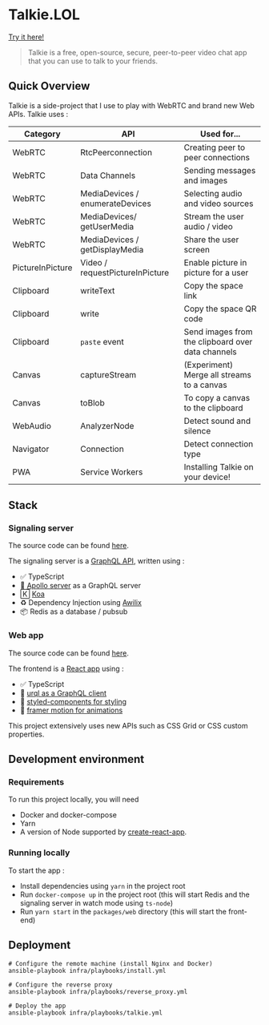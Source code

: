 # Talkie.LOL

[Try it here!](https://www.talkie.lol)

> Talkie is a free, open-source, secure, peer-to-peer video chat app that you can use to talk to your friends.

## Quick Overview

Talkie is a side-project that I use to play with WebRTC and brand new Web APIs. Talkie uses :

| Category         | API                             | Used for...                                       |
| ---------------- | ------------------------------- | ------------------------------------------------- |
| WebRTC           | RtcPeerconnection               | Creating peer to peer connections                 |
| WebRTC           | Data Channels                   | Sending messages and images                       |
| WebRTC           | MediaDevices / enumerateDevices | Selecting audio and video sources                 |
| WebRTC           | MediaDevices/ getUserMedia      | Stream the user audio / video                     |
| WebRTC           | MediaDevices / getDisplayMedia  | Share the user screen                             |
| PictureInPicture | Video / requestPictureInPicture | Enable picture in picture for a user              |
| Clipboard        | writeText                       | Copy the space link                               |
| Clipboard        | write                           | Copy the space QR code                            |
| Clipboard        | `paste` event                   | Send images from the clipboard over data channels |
| Canvas           | captureStream                   | (Experiment) Merge all streams to a canvas        |
| Canvas           | toBlob                          | To copy a canvas to the clipboard                 |
| WebAudio         | AnalyzerNode                    | Detect sound and silence                          |
| Navigator        | Connection                      | Detect connection type                            |
| PWA              | Service Workers                 | Installing Talkie on your device!                 |

## Stack

### Signaling server

The source code can be found [here](./tree/master/packages/server).

The signaling server is a [GraphQL API](https://github.com/apollographql/apollo-server), written using :

- ✅ TypeScript
- 🚀 [Apollo server](https://github.com/apollographql/apollo-server) as a GraphQL server
- 🄺 [Koa](https://github.com/koajs/koa)
- ♻️ Dependency Injection using [Awilix](https://github.com/jeffijoe/awilix)
- 📦 Redis as a database / pubsub

### Web app

The source code can be found [here](./tree/master/packages/web).

The frontend is a [React app](https://github.com/facebook/create-react-app) using :

- ✅ TypeScript
- 🚀 [urql as a GraphQL client](https://github.com/FormidableLabs/urql)
- 💅 [styled-components for styling](https://github.com/styled-components/styled-components)
- 🎥 [framer motion for animations](https://github.com/framer/motion)

This project extensively uses new APIs such as CSS Grid or CSS custom properties.

## Development environment

### Requirements

To run this project locally, you will need

- Docker and docker-compose
- Yarn
- A version of Node supported by [create-react-app](https://create-react-app.dev/docs/getting-started#creating-an-app).

### Running locally

To start the app :

- Install dependencies using `yarn` in the project root
- Run `docker-compose up` in the project root (this will start Redis and the signaling server in watch mode using `ts-node`)
- Run `yarn start` in the `packages/web` directory (this will start the front-end)

## Deployment

```shell script
# Configure the remote machine (install Nginx and Docker)
ansible-playbook infra/playbooks/install.yml

# Configure the reverse proxy
ansible-playbook infra/playbooks/reverse_proxy.yml

# Deploy the app
ansible-playbook infra/playbooks/talkie.yml
```